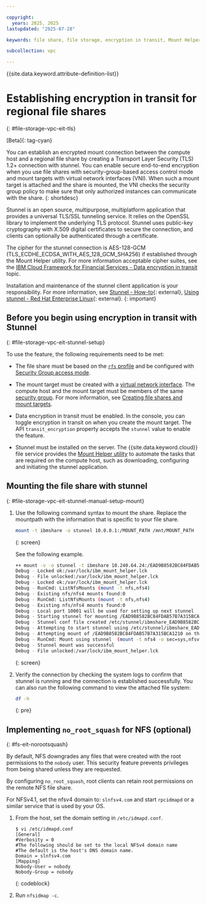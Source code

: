 ```yaml
---

copyright:
  years: 2025, 2025
lastupdated: "2025-07-28"

keywords: file share, file storage, encryption in transit, Mount Helper, TLS, NFS over TLS, secure connection, mount share

subcollection: vpc

---
```


{{site.data.keyword.attribute-definition-list}}

# Establishing encryption in transit for regional file shares
{: #file-storage-vpc-eit-tls}

[Beta]{: tag-cyan}

You can establish an encrypted mount connection between the compute host and a regional file share by creating a Transport Layer Security (TLS) 1.2+ connection with stunnel. You can enable secure end-to-end encryption when you use file shares with security-group-based access control mode and mount targets with virtual network interfaces (VNI). When such a mount target is attached and the share is mounted, the VNI checks the security group policy to make sure that only authorized instances can communicate with the share.
{: shortdesc}

Stunnel is an open source, multipurpose, multiplatform application that provides a universal TLS/SSL tunneling service. It relies on the OpenSSL library to implement the underlying TLS protocol. Stunnel uses public-key cryptography with X.509 digital certificates to secure the connection, and clients can optionally be authenticated through a certificate.

The cipher for the stunnel connection is AES-128-GCM (TLS_ECDHE_ECDSA_WITH_AES_128_GCM_SHA256) if established through the Mount Helper utility. For more information acceptable cipher suites, see the [IBM Cloud Framework for Financial Services - Data encryption in transit](/docs/framework-financial-services?topic=framework-financial-services-shared-encryption-in-transit) topic.

Installation and maintenance of the stunnel client application is your responsibility. For more information, see [Stunnel - How-to](https://www.stunnel.org/howto.html){: external}, [Using stunnel - Red Hat Enterprise Linux](https://docs.redhat.com/en/documentation/red_hat_enterprise_linux/7/html/security_guide/sec-using_stunnel#sec-Using_stunnel){: external}.
{: important}



## Before you begin using encryption in transit with Stunnel
{: #file-storage-vpc-eit-stunnel-setup}

To use the feature, the following requirements need to be met:

- The file share must be based on the [`rfs` profile](/docs/vpc?topic=vpc-file-storage-profiles&interface=api#rfs-profile) and be configured with [Security Group access mode](/docs/vpc?topic=vpc-file-storage-vpc-about#fs-share-mount-targets).

- The mount target must be created with a [virtual network interface](/docs/vpc?topic=vpc-vni-about). The compute host and the mount target must be members of the same [security group](/docs/vpc?topic=vpc-using-security-groups). For more information, see [Creating file shares and mount targets](/docs/vpc?topic=vpc-file-storage-create).

- Data encryption in transit must be enabled. In the console, you can toggle encryption in transit on when you create the mount target. The API `transit_encryption` property accepts the `stunnel` value to enable the feature.

- Stunnel must be installed on the server. The {{site.data.keyword.cloud}} file service provides the [Mount Helper utility](/docs/vpc?topic=vpc-fs-mount-helper-utility) to automate the tasks that are required on the compute host, such as downloading, configuring and initiating the stunnel application.



## Mounting the file share with stunnel
{: #file-storage-vpc-eit-stunnel-manual-setup-mount}

1. Use the following command syntax to mount the share. Replace the mountpath with the information that is specific to your file share.

   ```sh
   mount -t ibmshare -o stunnel 10.0.0.1:/MOUNT_PATH /mnt/MOUNT_PATH
   ```
   {: screen}

   See the following example.

   ```sh
   ++ mount -v -o stunnel -t ibmshare 10.240.64.24:/EAD9B8582BC84FDAB57B7A315BCA1210 /mnt/EAD9B8582BC84FDAB57B7A315BCA1210
   Debug - Locked ok:/var/lock/ibm_mount_helper.lck
   Debug - File unlocked:/var/lock/ibm_mount_helper.lck
   Debug - Locked ok:/var/lock/ibm_mount_helper.lck
   Debug - RunCmd: ListNfsMounts (mount -t nfs,nfs4)
   Debug - Existing nfs/nfs4 mounts found:0
   Debug - RunCmd: ListNfsMounts (mount -t nfs,nfs4)
   Debug - Existing nfs/nfs4 mounts found:0
   Debug - Local port 10001 will be used for setting up next stunnel
   Debug - Starting stunnel for mounting /EAD9B8582BC84FDAB57B7A315BCA1210
   Debug - Stunnel conf file created /etc/stunnel/ibmshare_EAD9B8582BC84FDAB57B7A315BCA1210.conf
   Debug - Attempting to start stunnel using /etc/stunnel/ibmshare_EAD9B8582BC84FDAB57B7A315BCA1210.conf
   Debug - Attempting mount of /EAD9B8582BC84FDAB57B7A315BCA1210 on the local host
   Debug - RunCmd: Mount using stunnel  (mount -t nfs4 -o sec=sys,nfsvers=4.1,rw,port=10001 127.0.0.1:/EAD9B8582BC84FDAB57B7A315BCA1210 /mnt/EAD9B8582BC84FDAB57B7A315BCA1210 -v)
   Debug - Stunnel mount was successful
   Debug - File unlocked:/var/lock/ibm_mount_helper.lck
   ```
   {: screen}

1. Verify the connection by checking the system logs to confirm that stunnel is running and the connection is established successfully. You can also run the following command to view the attached file system:

   ```sh
   df -h
   ```
   {: pre}



## Implementing `no_root_squash` for NFS (optional)
{: #fs-eit-norootsquash}

By default, NFS downgrades any files that were created with the root permissions to the `nobody` user. This security feature prevents privileges from being shared unless they are requested.

By configuring `no_root_squash`, root clients can retain root permissions on the remote NFS file share.

For NFSv4.1, set the nfsv4 domain to: `slnfsv4.com` and start `rpcidmapd` or a similar service that is used by your OS.

1. From the host, set the domain setting in `/etc/idmapd.conf`.

   ```text
   $ vi /etc/idmapd.conf
   [General]
   #Verbosity = 0
   #The following should be set to the local NFSv4 domain name
   #The default is the host's DNS domain name.
   Domain = slnfsv4.com
   [Mapping]
   Nobody-User = nobody
   Nobody-Group = nobody
   ```
   {: codeblock}

2. Run `nfsidmap -c`.
